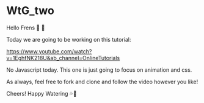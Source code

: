 # WtG_two

Hello Frens 🐊 🌱

Today we are going to be working on this tutorial: 

https://www.youtube.com/watch?v=1EghfNK218U&ab_channel=OnlineTutorials

No Javascript today. This one is just going to focus on animation and css.

As always, feel free to fork and clone and follow the video however you like! 

Cheers! 
Happy Watering 💦🌻
